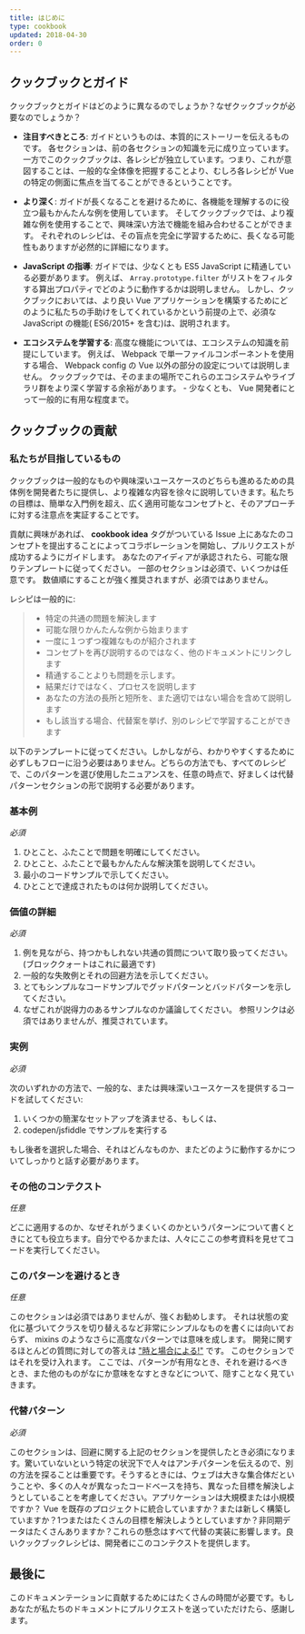 ```yaml
---
title: はじめに
type: cookbook
updated: 2018-04-30
order: 0
---
```

## クックブックとガイド

クックブックとガイドはどのように異なるのでしょうか？なぜクックブックが必要なのでしょうか？

* **注目すべきところ**: ガイドというものは、本質的にストーリーを伝えるものです。 各セクションは、前の各セクションの知識を元に成り立っています。 一方でこのクックブックは、各レシピが独立しています。つまり、これが意図することは、一般的な全体像を把握することより、むしろ各レシピが Vue の特定の側面に焦点を当てることができるということです。

* **より深く**: ガイドが長くなることを避けるために、各機能を理解するのに役立つ最もかんたんな例を使用しています。 そしてクックブックでは、より複雑な例を使用することで、興味深い方法で機能を組み合わせることができます。 それぞれのレシピは、その盲点を完全に学習するために、長くなる可能性もありますが必然的に詳細になります。

* **JavaScript の指導**: ガイドでは、少なくとも ES5 JavaScript に精通している必要があります。 例えば、  `Array.prototype.filter` がリストをフィルタする算出プロパティでどのように動作するかは説明しません。 しかし、クックブックにおいては、より良い Vue アプリケーションを構築するためにどのように私たちの手助けをしてくれているかという前提の上で、必須な JavaScript の機能( ES6/2015+ を含む)は、説明されます。

* **エコシステムを学習する**: 高度な機能については、エコシステムの知識を前提にしています。 例えば、 Webpack で単一ファイルコンポーネントを使用する場合、 Webpack config の Vue 以外の部分の設定については説明しません。 クックブックでは、そのままの場所でこれらのエコシステムやライブラリ群をより深く学習する余裕があります。 - 少なくとも、 Vue 開発者にとって一般的に有用な程度まで。

## クックブックの貢献

### 私たちが目指しているもの

クックブックは一般的なものや興味深いユースケースのどちらも進めるための具体例を開発者たちに提供し、より複雑な内容を徐々に説明していきます。私たちの目標は、簡単な入門例を超え、広く適用可能なコンセプトと、そのアプローチに対する注意点を実証することです。

貢献に興味があれば、 **cookbook idea** タグがついている Issue 上にあなたのコンセプトを提出することによってコラボレーションを開始し、プルリクエストが成功するようにガイドします。 あなたのアイディアが承認されたら、可能な限りテンプレートに従ってください。 一部のセクションは必須で、いくつかは任意です。 数値順にすることが強く推奨されますが、必須ではありません。

レシピは一般的に:

> * 特定の共通の問題を解決します
> * 可能な限りかんたんな例から始まります
> * 一度に１つずつ複雑なものが紹介されます
> * コンセプトを再び説明するのではなく、他のドキュメントにリンクします
> * 精通することよりも問題を示します。
> * 結果だけではなく、プロセスを説明します
> * あなたの方法の長所と短所を、また適切ではない場合を含めて説明します
> * もし該当する場合、代替案を挙げ、別のレシピで学習することができます

以下のテンプレートに従ってください。しかしながら、わかりやすくするために必ずしもフローに沿う必要はありません。どちらの方法でも、すべてのレシピで、このパターンを選び使用したニュアンスを、任意の時点で、好ましくは代替パターンセクションの形で説明する必要があります。

### 基本例

_必須_

1. ひとこと、ふたことで問題を明確にしてください。
2. ひとこと、ふたことで最もかんたんな解決策を説明してください。
3. 最小のコードサンプルで示してください。
4. ひとことで達成されたものは何か説明してください。

### 価値の詳細

_必須_

1. 例を見ながら、持つかもしれない共通の質問について取り扱ってください。 (ブロッククォートはこれに最適です)
2. 一般的な失敗例とそれの回避方法を示してください。
3. とてもシンプルなコードサンプルでグッドパターンとバッドパターンを示してください。
4. なぜこれが説得力のあるサンプルなのか議論してください。 参照リンクは必須ではありませんが、推奨されています。

### 実例

_必須_

次のいずれかの方法で、一般的な、または興味深いユースケースを提供するコードを試してください:

1. いくつかの簡潔なセットアップを済ませる、もしくは、
2. codepen/jsfiddle でサンプルを実行する

もし後者を選択した場合、それはどんなものか、またどのように動作するかについてしっかりと話す必要があります。

### その他のコンテクスト

_任意_

どこに適用するのか、なぜそれがうまくいくのかというパターンについて書くときにとても役立ちます。自分でやるかまたは、人々にここの参考資料を見せてコードを実行してください。

### このパターンを避けるとき

_任意_

このセクションは必須ではありませんが、強くお勧めします。 それは状態の変化に基づいてクラスを切り替えるなど非常にシンプルなものを書くには向いておらず、 mixins のようなさらに高度なパターンでは意味を成します。 開発に関するほとんどの質問に対しての答えは ["時と場合による!"](https://codepen.io/rachsmith/pen/YweZbG) です。 このセクションではそれを受け入れます。 ここでは、パターンが有用なとき、それを避けるべきとき、また他のものがなにか意味をなすときなどについて、隠すことなく見ていきます。

### 代替パターン

_必須_

このセクションは、回避に関する上記のセクションを提供したとき必須になります。驚いていないという特定の状況下で人々はアンチパターンを伝えるので、別の方法を探ることは重要です。そうするときには、ウェブは大きな集合体だということや、多くの人々が異なったコードベースを持ち、異なった目標を解決しようとしていることを考慮してください。アプリケーションは大規模または小規模ですか？ Vue を既存のプロジェクトに統合していますか？または新しく構築していますか？1つまたはたくさんの目標を解決しようとしていますか？非同期データはたくさんありますか？これらの懸念はすべて代替の実装に影響します。良いクックブックレシピは、開発者にこのコンテクストを提供します。

## 最後に

このドキュメンテーションに貢献するためにはたくさんの時間が必要です。もしあなたが私たちのドキュメントにプルリクエストを送っていただけたら、感謝します。
